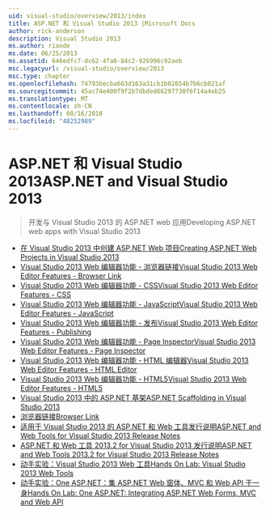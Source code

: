```yaml
---
uid: visual-studio/overview/2013/index
title: ASP.NET 和 Visual Studio 2013 |Microsoft Docs
author: rick-anderson
description: Visual Studio 2013
ms.author: riande
ms.date: 06/25/2013
ms.assetid: 646edfc7-dc62-4fa0-84c2-926996c92aeb
msc.legacyurl: /visual-studio/overview/2013
msc.type: chapter
ms.openlocfilehash: 74793becba663d163a31cb1b02654b7b6cb021af
ms.sourcegitcommit: 45ac74e400f9f2b7dbded66297730f6f14a4eb25
ms.translationtype: MT
ms.contentlocale: zh-CN
ms.lasthandoff: 08/16/2018
ms.locfileid: "48252989"
---
```

<a name="aspnet-and-visual-studio-2013"></a><span data-ttu-id="2c802-103">ASP.NET 和 Visual Studio 2013</span><span class="sxs-lookup"><span data-stu-id="2c802-103">ASP.NET and Visual Studio 2013</span></span>
====================
> <span data-ttu-id="2c802-104">开发与 Visual Studio 2013 的 ASP.NET web 应用</span><span class="sxs-lookup"><span data-stu-id="2c802-104">Developing ASP.NET web apps with Visual Studio 2013</span></span>


- [<span data-ttu-id="2c802-105">在 Visual Studio 2013 中创建 ASP.NET Web 项目</span><span class="sxs-lookup"><span data-stu-id="2c802-105">Creating ASP.NET Web Projects in Visual Studio 2013</span></span>](creating-web-projects-in-visual-studio.md)
- [<span data-ttu-id="2c802-106">Visual Studio 2013 Web 编辑器功能 - 浏览器链接</span><span class="sxs-lookup"><span data-stu-id="2c802-106">Visual Studio 2013 Web Editor Features - Browser Link</span></span>](visual-studio-2013-web-editor-features-browser-link.md)
- [<span data-ttu-id="2c802-107">Visual Studio 2013 Web 编辑器功能 - CSS</span><span class="sxs-lookup"><span data-stu-id="2c802-107">Visual Studio 2013 Web Editor Features - CSS</span></span>](visual-studio-2013-web-editor-features-css.md)
- [<span data-ttu-id="2c802-108">Visual Studio 2013 Web 编辑器功能 - JavaScript</span><span class="sxs-lookup"><span data-stu-id="2c802-108">Visual Studio 2013 Web Editor Features - JavaScript</span></span>](visual-studio-2013-web-editor-features-javascript.md)
- [<span data-ttu-id="2c802-109">Visual Studio 2013 Web 编辑器功能 - 发布</span><span class="sxs-lookup"><span data-stu-id="2c802-109">Visual Studio 2013 Web Editor Features - Publishing</span></span>](visual-studio-2013-web-editor-features-publishing.md)
- [<span data-ttu-id="2c802-110">Visual Studio 2013 Web 编辑器功能 - Page Inspector</span><span class="sxs-lookup"><span data-stu-id="2c802-110">Visual Studio 2013 Web Editor Features - Page Inspector</span></span>](visual-studio-2013-web-editor-features-page-inspector.md)
- [<span data-ttu-id="2c802-111">Visual Studio 2013 Web 编辑器功能 - HTML 编辑器</span><span class="sxs-lookup"><span data-stu-id="2c802-111">Visual Studio 2013 Web Editor Features - HTML Editor</span></span>](visual-studio-2013-web-editor-features-html-editor.md)
- [<span data-ttu-id="2c802-112">Visual Studio 2013 Web 编辑器功能 - HTML5</span><span class="sxs-lookup"><span data-stu-id="2c802-112">Visual Studio 2013 Web Editor Features - HTML5</span></span>](visual-studio-2013-web-editor-features-html5.md)
- [<span data-ttu-id="2c802-113">Visual Studio 2013 中的 ASP.NET 基架</span><span class="sxs-lookup"><span data-stu-id="2c802-113">ASP.NET Scaffolding in Visual Studio 2013</span></span>](aspnet-scaffolding-overview.md)
- [<span data-ttu-id="2c802-114">浏览器链接</span><span class="sxs-lookup"><span data-stu-id="2c802-114">Browser Link</span></span>](using-browser-link.md)
- [<span data-ttu-id="2c802-115">适用于 Visual Studio 2013 的 ASP.NET 和 Web 工具发行说明</span><span class="sxs-lookup"><span data-stu-id="2c802-115">ASP.NET and Web Tools for Visual Studio 2013 Release Notes</span></span>](release-notes.md)
- [<span data-ttu-id="2c802-116">ASP.NET 和 Web 工具 2013.2 for Visual Studio 2013 发行说明</span><span class="sxs-lookup"><span data-stu-id="2c802-116">ASP.NET and Web Tools 2013.2 for Visual Studio 2013 Release Notes</span></span>](aspnet-and-web-tools-20132-preview-for-visual-studio-2013-release-notes.md)
- [<span data-ttu-id="2c802-117">动手实验：Visual Studio 2013 Web 工具</span><span class="sxs-lookup"><span data-stu-id="2c802-117">Hands On Lab: Visual Studio 2013 Web Tools</span></span>](visual-studio-2013-web-tools.md)
- [<span data-ttu-id="2c802-118">动手实验：One ASP.NET：集 ASP.NET Web 窗体、MVC 和 Web API 于一身</span><span class="sxs-lookup"><span data-stu-id="2c802-118">Hands On Lab: One ASP.NET: Integrating ASP.NET Web Forms, MVC and Web API</span></span>](one-aspnet-integrating-aspnet-web-forms-mvc-and-web-api.md)
